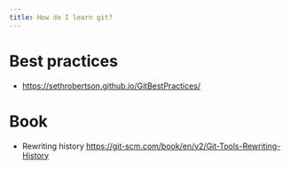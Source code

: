 ```yaml
---
title: How do I learn git?
---
```


# Best practices
- <https://sethrobertson.github.io/GitBestPractices/>

# Book
- Rewriting history <https://git-scm.com/book/en/v2/Git-Tools-Rewriting-History>
